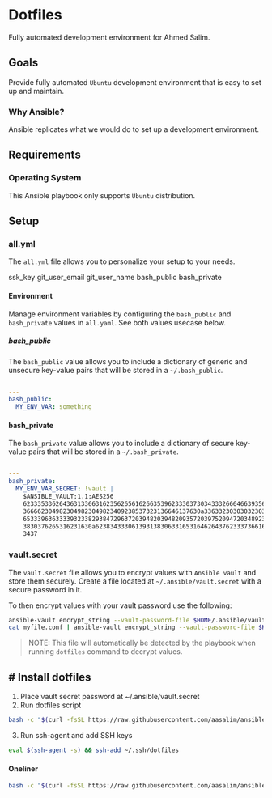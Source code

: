 # Dotfiles
Fully automated development environment for Ahmed Salim.

## Goals

Provide fully automated `Ubuntu` development environment that is easy to set up and maintain. 

### Why Ansible?

Ansible replicates what we would do to set up a development environment.

## Requirements

### Operating System

This Ansible playbook only supports `Ubuntu` distribution.

## Setup

### all.yml

The `all.yml` file allows you to personalize your setup to your needs.

ssk_key
git_user_email
git_user_name
bash_public
bash_private

#### Environment

Manage environment variables by configuring the `bash_public` and `bash_private` values in `all.yaml`. See both values usecase below.

##### bash_public

The `bash_public` value allows you to include a dictionary of generic and unsecure key-value pairs that will be stored in a `~/.bash_public`.

```yaml

---
bash_public:
  MY_ENV_VAR: something
```

#### bash_private

The `bash_private` value allows you to include a dictionary of secure key-value pairs that will be stored in a `~/.bash_private`.

```yaml

---
bash_private:
  MY_ENV_VAR_SECRET: !vault |
    $ANSIBLE_VAULT;1.1;AES256
    62333533626436313366316235626561626635396233303730343332666466393561346462303163
    3666623049823049823049823409238537323136646137630a336332303030323031376164316562
    65333963633339323382938472963720394820394820935720397520947203489230984290307502
    3830376265316231630a623834333061393138306331653164626437623337366165636163306237
    3437
```
### vault.secret

The `vault.secret` file allows you to encrypt values with `Ansible vault` and store them securely. Create a file located at `~/.ansible/vault.secret` with a secure password in it.

To then encrypt values with your vault password use the following:

```bash
ansible-vault encrypt_string --vault-password-file $HOME/.ansible/vault.secret "mynewsecret" --name "MY_SECRET_VAR"
cat myfile.conf | ansible-vault encrypt_string --vault-password-file $HOME/.ansible/vault.secret --stdin-name "myfile"
```

> NOTE: This file will automatically be detected by the playbook when running `dotfiles` command to decrypt values. 


## # Install dotfiles

1. Place vault secret password at ~/.ansible/vault.secret 
2. Run dotfiles script
```bash 
bash -c "$(curl -fsSL https://raw.githubusercontent.com/aasalim/ansible/main/sdotfiles)"
```

3. Run ssh-agent and add SSH keys
```bash
eval $(ssh-agent -s) && ssh-add ~/.ssh/dotfiles
```
#### Oneliner
```bash
bash -c "$(curl -fsSL https://raw.githubusercontent.com/aasalim/ansible/main/sdotfiles)" && eval $(ssh-agent -s) && ssh-add ~/.ssh/dotfiles
```





